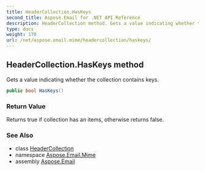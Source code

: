 ```yaml
---
title: HeaderCollection.HasKeys
second_title: Aspose.Email for .NET API Reference
description: HeaderCollection method. Gets a value indicating whether the collection contains keys
type: docs
weight: 170
url: /net/aspose.email.mime/headercollection/haskeys/
---
```

## HeaderCollection.HasKeys method

Gets a value indicating whether the collection contains keys.

```csharp
public bool HasKeys()
```

### Return Value

Returns true if collection has an items, otherwise returns false.

### See Also

* class [HeaderCollection](../)
* namespace [Aspose.Email.Mime](../../headercollection/)
* assembly [Aspose.Email](../../../)


